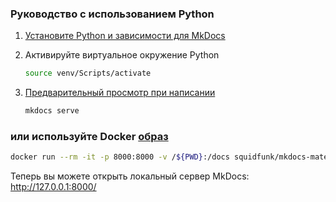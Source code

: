 ### Руководство с использованием Python
1. [Установите Python и зависимости для MkDocs](https://squidfunk.github.io/mkdocs-material/getting-started/)
2. Активируйте виртуальное окружение Python

    ```bash
    source venv/Scripts/activate
    ```

3. [Предварительный просмотр при написании](https://squidfunk.github.io/mkdocs-material/creating-your-site/?h=serve#previewing-as-you-write)

    ```bash
    mkdocs serve
    ```

### или используйте Docker [образ](https://hub.docker.com/r/squidfunk/mkdocs-material/)

```bash
docker run --rm -it -p 8000:8000 -v /${PWD}:/docs squidfunk/mkdocs-material
```

Теперь вы можете открыть локальный сервер MkDocs: http://127.0.0.1:8000/